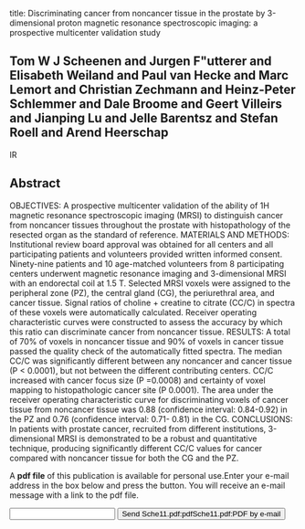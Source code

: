 title: Discriminating cancer from noncancer tissue in the prostate by 3-dimensional proton magnetic resonance spectroscopic imaging: a prospective multicenter validation study

## Tom W J Scheenen and Jurgen F"utterer and Elisabeth Weiland and Paul van Hecke and Marc Lemort and Christian Zechmann and Heinz-Peter Schlemmer and Dale Broome and Geert Villeirs and Jianping Lu and Jelle Barentsz and Stefan Roell and Arend Heerschap
IR


## Abstract
OBJECTIVES: A prospective multicenter validation of the ability of 1H magnetic resonance spectroscopic imaging (MRSI) to distinguish cancer from noncancer tissues throughout the prostate with histopathology of the resected organ as the standard of reference. MATERIALS AND METHODS: Institutional review board approval was obtained for all centers and all participating patients and volunteers provided written informed consent. Ninety-nine patients and 10 age-matched volunteers from 8 participating centers underwent magnetic resonance imaging and 3-dimensional MRSI with an endorectal coil at 1.5 T. Selected MRSI voxels were assigned to the peripheral zone (PZ), the central gland (CG), the periurethral area, and cancer tissue. Signal ratios of choline + creatine to citrate (CC/C) in spectra of these voxels were automatically calculated. Receiver operating characteristic curves were constructed to assess the accuracy by which this ratio can discriminate cancer from noncancer tissue. RESULTS: A total of 70% of voxels in noncancer tissue and 90% of voxels in cancer tissue passed the quality check of the automatically fitted spectra. The median CC/C was significantly different between any noncancer and cancer tissue (P < 0.0001), but not between the different contributing centers. CC/C increased with cancer focus size (P =0.0008) and certainty of voxel mapping to histopathologic cancer site (P 0.0001). The area under the receiver operating characteristic curve for discriminating voxels of cancer tissue from noncancer tissue was 0.88 (confidence interval: 0.84-0.92) in the PZ and 0.76 (confidence interval: 0.71- 0.81) in the CG. CONCLUSIONS: In patients with prostate cancer, recruited from different institutions, 3-dimensional MRSI is demonstrated to be a robust and quantitative technique, producing significantly different CC/C values for cancer compared with noncancer tissue for both the CG and the PZ.

A <b>pdf file</b> of this publication is available for personal use.Enter your e-mail address in the box below and press the button. You will receive an e-mail message with a link to the pdf file.
<form action="sender.php">  <input type="text" name="email">  <input type="submit" value="Send Sche11.pdf:pdfSche11.pdf:PDF by e-mail"></form>